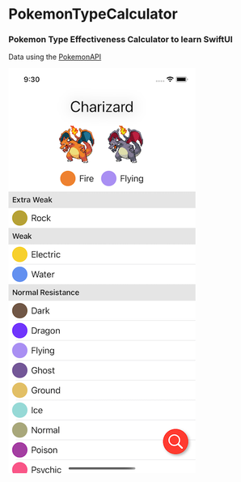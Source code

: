 # PokemonTypeCalculator

### Pokemon Type Effectiveness Calculator to learn SwiftUI

Data using the [PokemonAPI](https://pokeapi.co/)

![Main Screen](Screens/screen.png)
